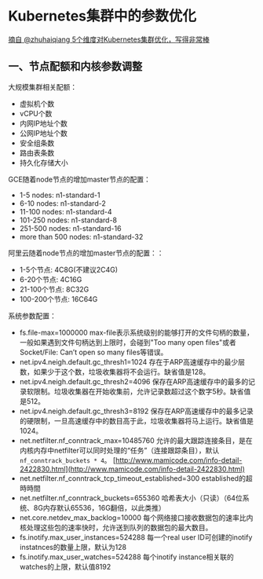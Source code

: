 # Kubernetes集群中的参数优化 #

[摘自 @zhuhaiqiang  5个维度对Kubernetes集群优化，写得非常棒](http://www.talkwithtrend.com/Article/246185)

## 一、节点配额和内核参数调整 ##

大规模集群相关配额：

- 虚拟机个数
- vCPU个数
- 内网IP地址个数
- 公网IP地址个数
- 安全组条数
- 路由表条数
- 持久化存储大小

GCE随着node节点的增加master节点的配置：

- 1-5 nodes: n1-standard-1
- 6-10 nodes: n1-standard-2
- 11-100 nodes: n1-standard-4
- 101-250 nodes: n1-standard-8
- 251-500 nodes: n1-standard-16
- more than 500 nodes: n1-standard-32

阿里云随着node节点的增加master节点的配置：：

- 1-5个节点: 4C8G(不建议2C4G)
- 6-20个节点: 4C16G
- 21-100个节点: 8C32G
- 100-200个节点: 16C64G

系统参数配置：

- fs.file-max=1000000
	max-file表示系统级别的能够打开的文件句柄的数量，一般如果遇到文件句柄达到上限时，会碰到"Too many open files"或者Socket/File: Can’t open so many files等错误。
- net.ipv4.neigh.default.gc_thresh1=1024
	存在于ARP高速缓存中的最少层数，如果少于这个数，垃圾收集器将不会运行。缺省值是128。
- net.ipv4.neigh.default.gc_thresh2=4096
	保存在ARP高速缓存中的最多的记录软限制。垃圾收集器在开始收集前，允许记录数超过这个数字5秒。缺省值是512。
- net.ipv4.neigh.default.gc_thresh3=8192
	保存在ARP高速缓存中的最多记录的硬限制，一旦高速缓存中的数目高于此，垃圾收集器将马上运行。缺省值是1024。
- net.netfilter.nf_conntrack_max=10485760
	允许的最大跟踪连接条目，是在内核内存中netfilter可以同时处理的“任务”（连接跟踪条目），默认 `nf_conntrack_buckets * 4`。
	[http://www.mamicode.com/info-detail-2422830.html](http://www.mamicode.com/info-detail-2422830.html)
- net.netfilter.nf_conntrack_tcp_timeout_established=300
	established的超時時間
- net.netfilter.nf_conntrack_buckets=655360
	哈希表大小（只读）（64位系统、8G内存默认65536，16G翻倍，以此类推）
- net.core.netdev_max_backlog=10000
	每个网络接口接收数据包的速率比内核处理这些包的速率快时，允许送到队列的数据包的最大数目。
- fs.inotify.max_user_instances=524288
	每一个real user ID可创建的inotify instatnces的数量上限，默认为128
- fs.inotify.max_user_watches=524288
	每个inotify instance相关联的watches的上限，默认值8192
	


	
